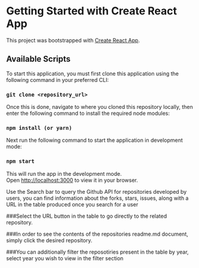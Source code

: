 # Getting Started with Create React App

This project was bootstrapped with [Create React App](https://github.com/facebook/create-react-app).

## Available Scripts

To start this application, you must first clone this application using the following command in your preferred CLI:

### `git clone <repository_url>`

Once this is done, navigate to where you cloned this repository locally, then enter the following command to install the required node modules:

### `npm install (or yarn)`

Next run the following command to start the application in development mode:
### `npm start`

This will run the app in the development mode.\
Open [http://localhost:3000](http://localhost:3000) to view it in your browser.


Use the Search bar to query the Github API for repositories developed by users, you can find information about the forks, stars, issues, along with a URL in the table produced once you search for a user

###Select the URL button in the table to go directly to the related repository.

###In order to see the contents of the repositories readme.md document, simply click the desired repository.

###You can additionally filter the reposotiries present in the table by year, select year you wish to view in the filter section  
